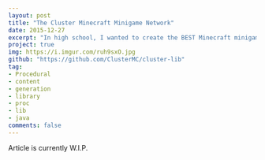 ```yaml
---
layout: post
title: "The Cluster Minecraft Minigame Network"
date: 2015-12-27
excerpt: "In high school, I wanted to create the BEST Minecraft minigame network, so I saved up money, got an investor, and tried to make an amazing creation, partly succeeding!"
project: true
img: https://i.imgur.com/ruh9sxO.jpg
github: "https://github.com/ClusterMC/cluster-lib"
tag: 
- Procedural
- content
- generation
- library
- proc
- lib
- java
comments: false
---
```


Article is currently W.I.P.